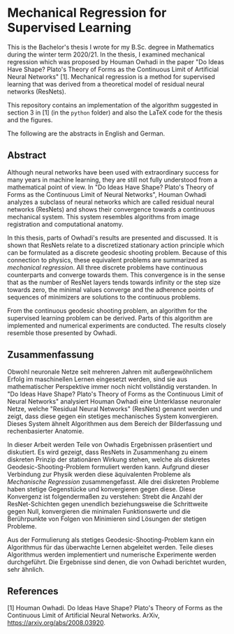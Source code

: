 # Mechanical Regression for Supervised Learning
This is the Bachelor's thesis I wrote for my B.Sc. degree in
Mathematics during the winter term 2020/21.
In the thesis, I examined mechanical regression which was proposed by Houman Owhadi 
in the paper "Do Ideas Have Shape? Plato's Theory of Forms as the Continuous Limit of
Artificial Neural Networks" [1].
Mechanical regression is a method for supervised learning that was derived from a 
theoretical model of residual neural networks (ResNets).

This repository contains an implementation of the algorithm suggested in
section 3 in [1] (in the `python` folder) and also the LaTeX code for the thesis and 
the figures.

The following are the abstracts in English and German.

## Abstract
Although neural networks have been used with extraordinary success for many years in machine learning, they are still not fully understood from a mathematical point of view.
In "Do Ideas Have Shape? Plato's Theory of Forms as the Continuous Limit of Neural Networks", Houman Owhadi analyzes a subclass of neural networks which are called residual neural networks (ResNets) and shows their convergence towards a continuous mechanical system.
This system resembles algorithms from image registration and computational anatomy.

In this thesis, parts of Owhadi's results are presented and discussed.
It is shown that ResNets relate to a discretized stationary action principle which can be formulated as a discrete geodesic shooting problem.
Because of this connection to physics, these equivalent problems are summarized as _mechanical regression_.
All three discrete problems have continuous counterparts and converge towards them.
This convergence is in the sense that as the number of ResNet layers tends towards infinity or the step size towards zero, the minimal values converge and the adherence points of sequences of minimizers are solutions to the continuous problems.

From the continuous geodesic shooting problem, an algorithm for the supervised learning problem can be derived.
Parts of this algorithm are implemented and numerical experiments are conducted.
The results closely resemble those presented by Owhadi.	

## Zusammenfassung
Obwohl neuronale Netze seit mehreren Jahren mit außergewöhnlichem Erfolg im maschinellen Lernen eingesetzt werden, sind sie aus mathematischer Perspektive immer noch nicht vollständig verstanden.
In "Do Ideas Have Shape? Plato's Theory of Forms as the Continuous Limit of Neural Networks" analysiert Houman Owhadi eine Unterklasse neuronaler Netze, welche "Residual Neural Networks" (ResNets) genannt werden und zeigt, dass diese gegen ein stetiges mechanisches System konvergieren.
Dieses System ähnelt Algorithmen aus dem Bereich der Bilderfassung und rechenbasierter Anatomie.

In dieser Arbeit werden Teile von Owhadis Ergebnissen präsentiert und diskutiert.
Es wird gezeigt, dass ResNets in Zusammenhang zu einem diskreten Prinzip der stationären Wirkung stehen, welche als diskretes Geodesic-Shooting-Problem formuliert werden kann.
Aufgrund dieser Verbindung zur Physik werden diese äquivalenten Probleme als _Mechanische Regression_ zusammengefasst.
Alle drei diskreten Probleme haben stetige Gegenstücke und konvergieren gegen diese.
Diese Konvergenz ist folgendermaßen zu verstehen:
Strebt die Anzahl der ResNet-Schichten gegen unendlich beziehungsweise die Schrittweite gegen Null, konvergieren die minimalen Funktionswerte und die Berührpunkte von Folgen von Minimieren sind Lösungen der stetigen Probleme.

Aus der Formulierung als stetiges Geodesic-Shooting-Problem kann ein Algorithmus für das überwachte Lernen abgeleitet werden.
Teile dieses Algorithmus werden implementiert und numerische Experimente werden durchgeführt.
Die Ergebnisse sind denen, die von Owhadi berichtet wurden, sehr ähnlich.

## References

[1] Houman Owhadi. Do Ideas Have Shape? Plato's Theory of Forms as the Continuous Limit of
Artificial Neural Networks. ArXiv, https://arxiv.org/abs/2008.03920.
